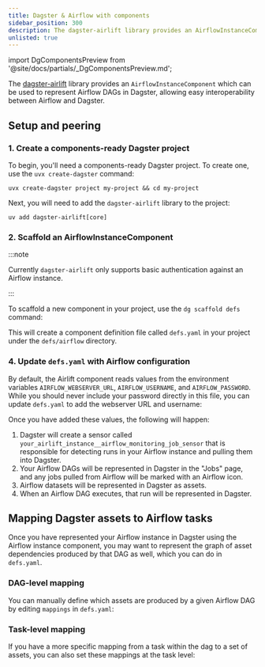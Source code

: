 ```yaml
---
title: Dagster & Airflow with components
sidebar_position: 300
description: The dagster-airlift library provides an AirflowInstanceComponent, which you can use to peer a Dagster project with an Airflow instance.
unlisted: true
---
```


import DgComponentsPreview from '@site/docs/partials/\_DgComponentsPreview.md';

<DgComponentsPreview />

The [dagster-airlift](/integrations/libraries/airlift) library provides an `AirflowInstanceComponent` which can be used to represent Airflow DAGs in Dagster, allowing easy interoperability between Airflow and Dagster.

## Setup and peering

### 1. Create a components-ready Dagster project

To begin, you'll need a components-ready Dagster project. To create one, use the `uvx create-dagster` command:

```
uvx create-dagster project my-project && cd my-project
```

Next, you will need to add the `dagster-airlift` library to the project:

```
uv add dagster-airlift[core]
```

### 2. Scaffold an AirflowInstanceComponent

:::note

Currently `dagster-airlift` only supports basic authentication against an Airflow instance.

:::

To scaffold a new component in your project, use the `dg scaffold defs` command:

<CliInvocationExample path="docs_snippets/docs_snippets/integrations/airlift_v2/setup/basic_auth/1-scaffold.txt" />

This will create a component definition file called `defs.yaml` in your project under the `defs/airflow` directory.

<CliInvocationExample path="docs_snippets/docs_snippets/integrations/airlift_v2/setup/basic_auth/2-tree.txt" />

### 4. Update `defs.yaml` with Airflow configuration

By default, the Airlift component reads values from the environment variables `AIRFLOW_WEBSERVER_URL`, `AIRFLOW_USERNAME`, and `AIRFLOW_PASSWORD`. While you should never include your password directly in this file, you can update `defs.yaml` to add the webserver URL and username:

<CliInvocationExample path="docs_snippets/docs_snippets/integrations/airlift_v2/setup/basic_auth/3-cat.txt" />

Once you have added these values, the following will happen:

1. Dagster will create a sensor called `your_airlift_instance__airflow_monitoring_job_sensor` that is responsible for detecting runs in your Airflow instance and pulling them into Dagster.
2. Your Airflow DAGs will be represented in Dagster in the "Jobs" page, and any jobs pulled from Airflow will be marked with an Airflow icon.
3. Airflow datasets will be represented in Dagster as assets.
4. When an Airflow DAG executes, that run will be represented in Dagster.

## Mapping Dagster assets to Airflow tasks

Once you have represented your Airflow instance in Dagster using the Airflow instance component, you may want to represent the graph of asset dependencies produced by that DAG as well, which you can do in `defs.yaml`.

### DAG-level mapping

You can manually define which assets are produced by a given Airflow DAG by editing `mappings` in `defs.yaml`:

<CodeExample path="docs_snippets/docs_snippets/integrations/airlift_v2/represent_airflow_dags_in_dagster/component_dag_mappings.yaml" />

### Task-level mapping

If you have a more specific mapping from a task within the dag to a set of assets, you can also set these mappings at the task level:

<CodeExample path="docs_snippets/docs_snippets/integrations/airlift_v2/represent_airflow_dags_in_dagster/component_task_mappings.yaml" />

